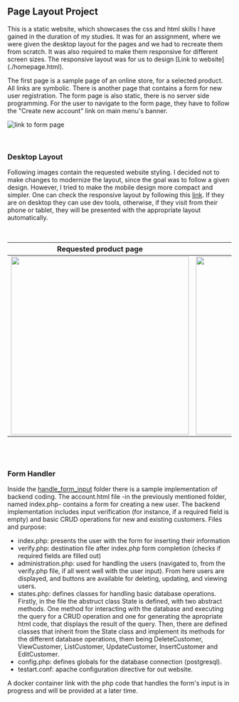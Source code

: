 ## Page Layout Project
This is a static website, which showcases the css and html skills I have gained in the duration of my studies.
It was for an assignment, where we were given the desktop layout for the pages and we had to recreate them from scratch. 
It was also required to make them responsive for different screen sizes. The responsive layout was for us to design [Link to website] (./homepage.html).  

The first page is a sample page of an online store, for a selected product. All links are symbolic. There
is another page that contains a form for new user registration. The form page is also static, there is no
server side programming. For the user to navigate to the form page, they have to follow the 
"Create new account" link on main menu's banner.

![link to form page](images/readme_images/link_to_form.png)

<br>

### Desktop Layout

Following images contain the requested website styling. I decided not to make changes to modernize the layout, since the goal was to follow a given design. 
However, I tried to make the mobile design more compact and simpler. One can check the responsive layout by following this 
[link](https://aspa7beginner.github.io/web_based/). If they are on desktop they can use dev tools, otherwise, 
if they visit from their phone or tablet, they will be presented with the appropriate layout automatically.

<br>

Requested product page            |  Requested form page
:-------------------------:|:-------------------------:
<img src="images/readme_images/requested_desktop_page_layout.png" width="400px">  |  <img src="images/readme_images/requested_desktop_form_page_layout.png" width="400px"> 

<br><br>

### Form Handler

Inside the [handle_form_input](/handle_form_input) folder there is a sample implementation of backend coding. The account.html file -in the previously mentioned folder, named index.php- contains a form for creating a new user. The backend implementation includes input verification (for instance, if a required field is empty) and basic CRUD operations for new and existing customers.
Files and purpose:
 * index.php: presents the user with the form for inserting their information
 * verify.php: destination file after index.php form completion (checks if required fields are filled out)
 * administration.php: used for handling the users (navigated to, from the verify.php file, if all went well with the user input). From here users are displayed, and buttons are available for deleting, updating, and viewing users.
 * states.php: defines classes for handling basic database operations. Firstly, in the file the abstruct class State is defined, with two abstract methods. One method for interacting with the database and executing the query for a CRUD operation and one for generating the apropriate html code, that displays the result of the query. Then, there are defined classes that inherit from the State class and implement its methods for the different database operations, them being DeleteCustomer, ViewCustomer, ListCustomer, UpdateCustomer, InsertCustomer and EditCustomer.
  * config.php: defines globals for the database connection (postgresql).
  * testart.conf: apache configuration directive for out website.
  
A docker container link with the php code that handles the form's input is in progress and will be provided at a later time.
